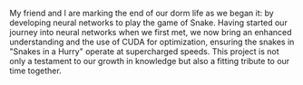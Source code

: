 My friend and I are marking the end of our dorm life as we began it: by developing neural networks to play the game of Snake. Having started our journey into neural networks when we first met, we now bring an enhanced understanding and the use of CUDA for optimization, ensuring the snakes in "Snakes in a Hurry" operate at supercharged speeds. This project is not only a testament to our growth in knowledge but also a fitting tribute to our time together.
